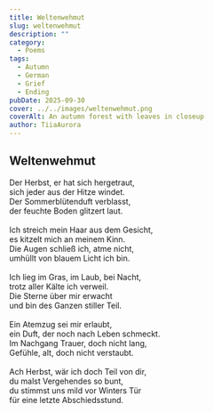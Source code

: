```yaml
---
title: Weltenwehmut
slug: weltenwehmut
description: ""
category:
  - Poems
tags:
  - Autumn
  - German
  - Grief
  - Ending
pubDate: 2025-09-30
cover: ../../images/weltenwehmut.png
coverAlt: An autumn forest with leaves in closeup
author: TiiaAurora
---
```


## Weltenwehmut

Der Herbst, er hat sich hergetraut,<br>
sich jeder aus der Hitze windet.<br>
Der Sommerblütenduft verblasst,<br>
der feuchte Boden glitzert laut.
<br><br>
Ich streich mein Haar aus dem Gesicht,<br>
es kitzelt mich an meinem Kinn.<br>
Die Augen schließ ich, atme nicht,<br>
umhüllt von blauem Licht ich bin.
<br><br>
Ich lieg im Gras, im Laub, bei Nacht,<br>
trotz aller Kälte ich verweil.<br>
Die Sterne über mir erwacht<br>
und bin des Ganzen stiller Teil.
<br><br>
Ein Atemzug sei mir erlaubt,<br>
ein Duft, der noch nach Leben schmeckt.<br>
Im Nachgang Trauer, doch nicht lang,<br>
Gefühle, alt, doch nicht verstaubt.
<br><br>
Ach Herbst, wär ich doch Teil von dir,<br>
du malst Vergehendes so bunt,<br>
du stimmst uns mild vor Winters Tür<br>
für eine letzte Abschiedsstund.
<br><br>
